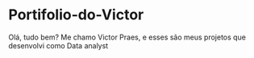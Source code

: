 # Portifolio-do-Victor
Olá, tudo bem?
Me chamo Victor Praes, e esses são meus projetos que desenvolvi como Data analyst
